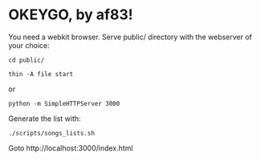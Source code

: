# OKEYGO, by af83!

You need a webkit browser.
Serve public/ directory with the webserver of your choice:

    cd public/

    thin -A file start

or

    python -m SimpleHTTPServer 3000

Generate the list with:

    ./scripts/songs_lists.sh

Goto http://localhost:3000/index.html

